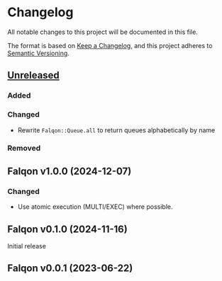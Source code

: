 # Changelog

All notable changes to this project will be documented in this file.

The format is based on [Keep a Changelog](https://keepachangelog.com/en/1.1.0/),
and this project adheres to [Semantic Versioning](https://semver.org/spec/v2.0.0.html).

## [Unreleased]

### Added

### Changed

- Rewrite `Falqon::Queue.all` to return queues alphabetically by name

### Removed

## Falqon v1.0.0 (2024-12-07)

### Changed

- Use atomic execution (MULTI/EXEC) where possible.

## Falqon v0.1.0 (2024-11-16)

Initial release

## Falqon v0.0.1 (2023-06-22)

[unreleased]: https://github.com/floriandejonckheere/falqon/compare/v1.0.0...HEAD
[1.0.0]: https://github.com/floriandejonckheere/falqon-pro/releases/tag/v1.0.0
[0.1.0]: https://github.com/floriandejonckheere/falqon-pro/releases/tag/v0.1.0
